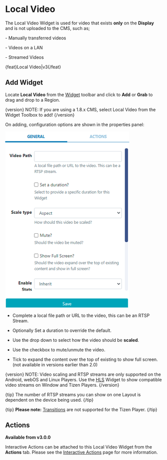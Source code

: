 <!--toc=widgets-->

# Local Video

The Local Video Widget is used for video that exists **only** on the **Display** and is not uploaded to the CMS, such as; 

\- Manually transferred videos

\- Videos on a LAN

\- Streamed Videos

{feat}Local Video|v3{/feat}

## Add Widget

Locate **Local Video** from the [Widget](layouts_widgets.html) toolbar and click to **Add** or **Grab** to drag and drop to a Region.

{version}
NOTE: If you are using a 1.8.x CMS, select Local Video from the Widget Toolbox to add!
{/version}

On adding, configuration options are shown in the properties panel:

![Local Video Add](img/v3.1_media_localvideo_configuration.png)

- Complete a local file path or URL to the video, this can be an RTSP Stream.

- Optionally Set a duration to override the default.
- Use the drop down to select how the video should be **scaled**.
- Use the checkbox to mute/unmute the video.
- Tick to expand the content over the top of existing to show full screen. (not available in versions earlier than 2.0)

{version}
NOTE: Video scaling and RTSP streams are only supported on the Android, webOS and Linux Players. Use the [HLS](media_module_hls.html) Widget to show compatible video streams on Window and Tizen Players.
{/version}

{tip}
The number of RTSP streams you can show on one Layout is dependent on the device being used.
{/tip}

{tip}
**Please note:** [Transitions](tour_transitions.html) are not supported for the Tizen Player.
{/tip}

## Actions 

**Available from v3.0.0**

Interactive Actions can be attached to this Local Video Widget from the **Actions** tab. Please see the [Interactive Actions](layouts_interactive_actions.html) page for more information.

